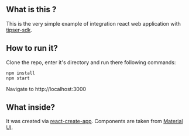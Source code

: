 
## What is this ?

This is the very simple example of integration react web application with [tipser-sdk](https://github.com/Tipser/tipser-sdk).

## How to run it?

Clone the repo, enter it's directory and run there following commands:

```
npm install
npm start
```

Navigate to http://localhost:3000

## What inside?

It was created via [react-create-app](https://facebook.github.io/create-react-app/docs/getting-started). Components are taken from [Material UI](https://material-ui.com/).

